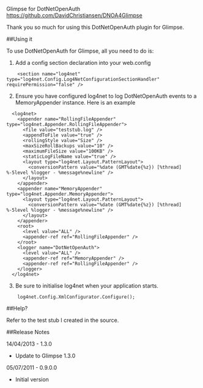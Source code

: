 Glimpse for DotNetOpenAuth
https://github.com/DavidChristiansen/DNOA4Glimpse

Thank you so much for using this DotNetOpenAuth plugin for Glimpse.

##Using it

To use DotNetOpenAuth for Glimpse, all you need to do is:

1. Add a config section declaration into your web.config

````
    <section name="log4net" type="log4net.Config.Log4NetConfigurationSectionHandler" requirePermission="false" />
````

2. Ensure you have configured log4net to log DotNetOpenAuth events to a MemoryAppender instance. Here is an example

````
  <log4net>
    <appender name="RollingFileAppender" type="log4net.Appender.RollingFileAppender">
      <file value="teststub.log" />
      <appendToFile value="true" />
      <rollingStyle value="Size" />
      <maxSizeRollBackups value="10" />
      <maximumFileSize value="100KB" />
      <staticLogFileName value="true" />
      <layout type="log4net.Layout.PatternLayout">
        <conversionPattern value="%date (GMT%date{%z}) [%thread] %-5level %logger - %message%newline" />
      </layout>
    </appender>
    <appender name="MemoryAppender" type="log4net.Appender.MemoryAppender">
      <layout type="log4net.Layout.PatternLayout">
        <conversionPattern value="%date (GMT%date{%z}) [%thread] %-5level %logger - %message%newline" />
      </layout>
    </appender>
    <root>
      <level value="ALL" />
      <appender-ref ref="RollingFileAppender" />
    </root>
    <logger name="DotNetOpenAuth">
      <level value="ALL" />
      <appender-ref ref="MemoryAppender" />
      <appender-ref ref="RollingFileAppender" />
    </logger>
  </log4net>
````

3. Be sure to initialise log4net when your application starts.

````
    log4net.Config.XmlConfigurator.Configure();
````

##Help?

Refer to the test stub I created in the source.

##Release Notes

14/04/2013 - 1.3.0
- Update to Glimpse 1.3.0

05/07/2011 - 0.9.0.0
- Initial version
